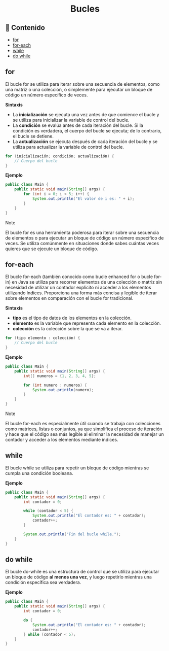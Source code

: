 <h1 align="center">Bucles</h1>

<h2>📑 Contenido</h2>

- [for](#for)
- [for-each](#for-each)
- [while](#while)
- [do while](#do-while)

## for

El bucle for se utiliza para iterar sobre una secuencia de elementos, como una matriz o una colección, o simplemente para ejecutar un bloque de código un número específico de veces.

**Sintaxis**

- La **inicialización** se ejecuta una vez antes de que comience el bucle y se utiliza para inicializar la variable de control del bucle.
- La **condición** se evalúa antes de cada iteración del bucle. Si la condición es verdadera, el cuerpo del bucle se ejecuta; de lo contrario, el bucle se detiene.
- La **actualización** se ejecuta después de cada iteración del bucle y se utiliza para actualizar la variable de control del bucle.

```java
for (inicialización; condición; actualización) {
    // Cuerpo del bucle
}
```

**Ejemplo**

```java
public class Main {
    public static void main(String[] args) {
        for (int i = 0; i < 5; i++) {
            System.out.println("El valor de i es: " + i);
        }
    }
}
```

> [!NOTE]
>
> El bucle for es una herramienta poderosa para iterar sobre una secuencia de elementos o para ejecutar un bloque de código un número específico de veces. Se utiliza comúnmente en situaciones donde sabes cuántas veces quieres que se ejecute un bloque de código.

## for-each

El bucle for-each (también conocido como bucle enhanced for o bucle for-in) en Java se utiliza para recorrer elementos de una colección o matriz sin necesidad de utilizar un contador explícito ni acceder a los elementos utilizando índices. Proporciona una forma más concisa y legible de iterar sobre elementos en comparación con el bucle for tradicional.

**Sintaxis**

- **tipo** es el tipo de datos de los elementos en la colección.
- **elemento** es la variable que representa cada elemento en la colección.
- **colección** es la colección sobre la que se va a iterar.

```java
for (tipo elemento : colección) {
    // Cuerpo del bucle
}
```

**Ejemplo**

```java
public class Main {
    public static void main(String[] args) {
        int[] numeros = {1, 2, 3, 4, 5};

        for (int numero : numeros) {
            System.out.println(numero);
        }
    }
}
```

> [!NOTE]
>
> El bucle for-each es especialmente útil cuando se trabaja con colecciones como matrices, listas o conjuntos, ya que simplifica el proceso de iteración y hace que el código sea más legible al eliminar la necesidad de manejar un contador y acceder a los elementos mediante índices.

## while

El bucle while se utiliza para repetir un bloque de código mientras se cumpla una condición booleana.

**Ejemplo**

```java
public class Main {
    public static void main(String[] args) {
        int contador = 0;

        while (contador < 5) {
            System.out.println("El contador es: " + contador);
            contador++;
        }

        System.out.println("Fin del bucle while.");
    }
}
```

## do while

El bucle do-while es una estructura de control que se utiliza para ejecutar un bloque de código **al menos una vez**, y luego repetirlo mientras una condición específica sea verdadera.

**Ejemplo**

```java
public class Main {
    public static void main(String[] args) {
        int contador = 0;

        do {
            System.out.println("El contador es: " + contador);
            contador++;
        } while (contador < 5);
    }
}
```
